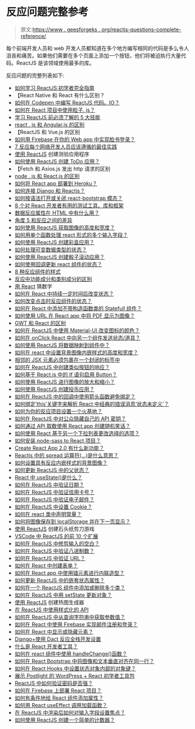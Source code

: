 # 反应问题完整参考

> 原文:[https://www . geesforgeks . org/reactjs-questions-complete-reference/](https://www.geeksforgeeks.org/reactjs-questions-complete-reference/)

每个前端开发人员和 web 开发人员都知道在多个地方编写相同的代码是多么令人沮丧和痛苦。如果他们需要在多个页面上添加一个按钮，他们将被迫执行大量代码。ReactJS 是该领域使用最多的库。

反应问题的完整列表如下:

*   [如何学习 ReactJS:初学者完全指南](https://www.geeksforgeeks.org/how-to-learn-reactjs-a-complete-guide-for-beginners/)
*   【React Native 和 React 有什么区别？
*   [如何在 Codepen 中编写 ReactJS 代码。IO？](https://www.geeksforgeeks.org/how-to-write-reactjs-code-in-codepen-io/)
*   [如何在 React 项目中使用粒子. js？](https://www.geeksforgeeks.org/how-to-use-particles-js-in-react-project/)
*   [学习 ReactJS 前必须了解的 5 大技能](https://www.geeksforgeeks.org/top-5-skills-you-must-know-before-you-learn-reactjs/)
*   [react . js 和 Angular.js 的区别](https://www.geeksforgeeks.org/difference-between-react-js-and-angular-js/)
*   【ReactJS 和 Vue.js 的区别
*   [如何用 Firebase 在你的 Web app 中实现脸书登录？](https://www.geeksforgeeks.org/how-to-implement-facebook-login-in-your-web-app-with-firebase/)
*   [7 反应每个网络开发人员应该遵循的最佳实践](https://www.geeksforgeeks.org/7-react-best-practices-every-web-developer-should-follow/)
*   [使用 ReactJS](https://www.geeksforgeeks.org/create-a-quiz-app-using-reactjs/) 创建测验应用程序
*   [如何使用 ReactJS 创建 ToDo 应用？](https://www.geeksforgeeks.org/how-to-create-todo-app-using-reactjs/)
*   【Fetch 和 Axios.js 发出 http 请求的区别
*   [node . js 和 React.js 的区别](https://www.geeksforgeeks.org/difference-between-node-js-and-react-js/)
*   [如何将 React app 部署到 Heroku？](https://www.geeksforgeeks.org/how-to-deploy-react-app-to-heroku/)
*   [如何连接 Django 和 Reactjs？](https://www.geeksforgeeks.org/how-to-connect-django-with-reactjs/)
*   [如何按语法打开或关闭 react-bootstrap 模态？](https://www.geeksforgeeks.org/how-to-open-or-close-react-bootstrap-modal-pro-grammatically/)
*   [8 个对 React 开发者有用的测试工具、库和框架](https://www.geeksforgeeks.org/8-useful-testing-tools-libraries-and-frameworks-for-react-developers/)
*   [数据反应属性在 HTML 中有什么用？](https://www.geeksforgeeks.org/what-is-the-use-of-data-reactid-attribute-in-html/)
*   [角度 5 和反应之间的差异](https://www.geeksforgeeks.org/difference-between-angular-5-and-reactjs/)
*   [如何使用 ReactJS 获取图像的高度和宽度？](https://www.geeksforgeeks.org/how-to-get-the-height-and-width-of-an-image-using-reactjs/)
*   [如何用单个函数处理 react 形式的多个输入字段？](https://www.geeksforgeeks.org/how-to-handle-multiple-input-field-in-react-form-with-a-single-function/)
*   [如何使用 ReactJS 创建彩盒应用？](https://www.geeksforgeeks.org/how-to-create-a-color-box-app-using-reactjs/)
*   [如何处理可变数据类型的状态？](https://www.geeksforgeeks.org/how-to-handle-states-of-mutable-data-types/)
*   [如何使用 ReactJS 创建骰子滚动应用？](https://www.geeksforgeeks.org/how-to-create-a-dice-rolling-app-using-reactjs/)
*   [如何使用回调更新 react 组件的状态？](https://www.geeksforgeeks.org/how-to-update-the-state-of-react-components-using-callback/)
*   [8 种反应组件的样式](https://www.geeksforgeeks.org/8-ways-to-style-react-components/)
*   [反应中功能成分和类别成分的区别](https://www.geeksforgeeks.org/differences-between-functional-components-and-class-components-in-react/)
*   [用 React](https://www.geeksforgeeks.org/guess-the-number-with-react/) 猜数字
*   [如何在 React 中持续一定时间后改变状态？](https://www.geeksforgeeks.org/how-to-change-state-continuously-after-a-certain-amount-of-time-in-react/)
*   [如何改变点击时反应组件的状态？](https://www.geeksforgeeks.org/how-to-change-the-state-of-react-component-on-click/)
*   [如何在 React 中添加不带构造函数类的 Statefull 组件？](https://www.geeksforgeeks.org/how-to-add-statefull-component-without-constructor-class-in-react/)
*   [如何使用 URL 在 React app 中将 PDF 显示为图像？](https://www.geeksforgeeks.org/how-to-display-a-pdf-as-an-image-in-react-app-using-url/)
*   [GWT 和 React 的区别](https://www.geeksforgeeks.org/difference-between-gwt-and-react/)
*   [如何在 ReactJS 中使用 Material-UI 改变图标的颜色？](https://www.geeksforgeeks.org/how-to-change-the-color-of-icons-using-material-ui-in-reactjs/)
*   [如何在 onClick React 中向另一个组件发送状态/道具？](https://www.geeksforgeeks.org/how-to-send-state-props-to-another-component-in-react-with-onclick/)
*   [如何使用 ReactJS 将数据映射到组件中？](https://www.geeksforgeeks.org/how-to-map-data-into-components-using-reactjs/)
*   [如何在 react 中设置背景图像内嵌样式的高度和宽度？](https://www.geeksforgeeks.org/how-to-set-the-height-and-width-of-background-image-inline-style-in-react/)
*   [相邻的 JSX 元素必须包裹在一个封闭的标签中](https://www.geeksforgeeks.org/adjacent-jsx-elements-must-be-wrapped-in-an-enclosing-tag/)
*   [如何在 ReactJS 中创建类似按钮的响应？](https://www.geeksforgeeks.org/how-to-create-a-responsive-like-button-in-reactjs/)
*   [如何基于 React.js 中的 If 语句启用 Button？](https://www.geeksforgeeks.org/how-to-enable-button-based-on-if-statement-in-react-js/)
*   [如何使用 ReactJS 进行图像的放大和缩小？](https://www.geeksforgeeks.org/how-to-zoom-in-and-zoom-out-image-using-reactjs/)
*   [如何使用 ReactJS 创建投币应用？](https://www.geeksforgeeks.org/how-to-create-a-coin-flipping-app-using-reactjs/)
*   [如何在 ReactJS 中的回调中使用箭头函数避免绑定？](https://www.geeksforgeeks.org/how-to-avoid-binding-by-using-arrow-functions-in-callbacks-in-reactjs/)
*   [如何绑定‘this’关键字来解析 React 中经典的错误消息‘状态未定义’？](https://www.geeksforgeeks.org/how-to-bind-this-keyword-to-resolve-classical-error-message-state-of-undefined-in-react/)
*   [如何为你的反应项目设置一个火基地？](https://www.geeksforgeeks.org/how-to-setup-a-firebase-for-your-react-project/)
*   [如何在 ReactJS 中对公众隐藏自己的 API 密钥？](https://www.geeksforgeeks.org/how-to-hide-your-api-keys-from-public-in-reactjs/)
*   [如何通过 API 取数使用 React app 创建随机笑话？](https://www.geeksforgeeks.org/how-to-create-a-random-joke-using-react-app-through-api-fetching/)
*   [如何使用 React 基于另一个下拉列表更改选择的选项？](https://www.geeksforgeeks.org/how-to-change-a-selects-options-based-on-another-dropdown-using-react/)
*   [如何安装 node-sass to React 项目？](https://www.geeksforgeeks.org/how-to-install-node-sass-to-react-project/)
*   [Create React App 2.0 有什么新功能？](https://www.geeksforgeeks.org/whats-new-in-create-react-app-2-0/)
*   [Reactjs 中的 spread 运算符(…)是什么意思？](https://www.geeksforgeeks.org/what-is-the-meaning-of-spread-operator-in-reactjs/)
*   [如何设置具有反应内嵌样式的背景图像？](https://www.geeksforgeeks.org/how-to-set-a-background-image-with-react-inline-styles/)
*   [如何更新 ReactJS 中的父状态？](https://www.geeksforgeeks.org/how-to-update-parent-state-in-reactjs/)
*   [React 中 useState()是什么？](https://www.geeksforgeeks.org/what-is-usestate-in-react/)
*   [如何在 ReactJS 中验证日期？](https://www.geeksforgeeks.org/how-to-validate-a-date-in-reactjs/)
*   [如何在 ReactJS 中验证信用卡号？](https://www.geeksforgeeks.org/how-to-validate-a-credit-card-number-in-reactjs/)
*   [如何在 ReactJS 中验证电子邮件？](https://www.geeksforgeeks.org/how-to-validate-an-email-in-reactjs/)
*   [如何在 ReactJS 中设置 Cookie？](https://www.geeksforgeeks.org/how-to-set-cookie-in-reactjs/)
*   [如何在 react 类中声明常量？](https://www.geeksforgeeks.org/how-to-declare-constant-in-react-class/)
*   [如何将图像保存到 localStorage 并在下一页显示？](https://www.geeksforgeeks.org/how-to-save-an-image-to-localstorage-and-display-it-on-the-next-page/)
*   [使用 ReactJS](https://www.geeksforgeeks.org/create-rock-paper-scissor-game-using-reactjs/) 创建石头纸剪刀游戏
*   [VSCode 中 ReactJS 的前 10 个扩展](https://www.geeksforgeeks.org/top-10-extensions-for-reactjs-in-vscode/)
*   [如何在 ReactJS 中修剪输入的空白？](https://www.geeksforgeeks.org/how-to-trim-white-spaces-from-input-in-reactjs/)
*   [如何在 ReactJS 中验证八进制数？](https://www.geeksforgeeks.org/how-to-validate-octal-number-in-reactjs/)
*   [如何在 ReactJS 中验证 URL？](https://www.geeksforgeeks.org/how-to-validate-url-in-reactjs/)
*   [如何在 React 中创建表单？](https://www.geeksforgeeks.org/how-to-create-a-form-in-react/)
*   [如何在 React app 中使用镭元素进行内联造型？](https://www.geeksforgeeks.org/how-to-use-radium-in-react-app-for-inline-styling/)
*   [如何更新 ReactJS 中的嵌套状态属性？](https://www.geeksforgeeks.org/how-to-update-nested-state-properties-in-reactjs/)
*   [如何在一个 ReactJS 组件中添加或删除多个类？](https://www.geeksforgeeks.org/how-to-add-or-remove-multiple-classes-to-a-reactjs-component/)
*   [如何在 ReactJS 中用 setState 更新对象？](https://www.geeksforgeeks.org/how-to-update-an-object-with-setstate-in-reactjs/)
*   [使用 ReactJS](https://www.geeksforgeeks.org/create-a-meme-generator-by-using-reactjs/) 创建热图生成器
*   [在 ReactJS 中使用样式化的 API](https://www.geeksforgeeks.org/using-styled-api-in-reactjs/)
*   [如何在 ReactJS 中从查询字符串中获取参数值？](https://www.geeksforgeeks.org/how-to-get-parameter-value-from-query-string-in-reactjs/)
*   [如何在 React 中使用 Firebase 实现邮件注册和登录？](https://www.geeksforgeeks.org/how-to-implement-email-registration-and-login-using-firebase-in-react/)
*   [如何在 React 中显示或隐藏元素？](https://www.geeksforgeeks.org/how-to-show-or-hide-element-in-react/)
*   [Django+使用 Dact 反应全栈开发设置](https://www.geeksforgeeks.org/djangoreact-full-stack-development-setup-using-dact/)
*   [什么是 React 开发者工具？](https://www.geeksforgeeks.org/what-is-react-developer-tool/)
*   [如何在 react 组件中使用 handleChange()函数？](https://www.geeksforgeeks.org/how-to-use-handlechange-function-in-react-component/)
*   [如何在 React Bootstrap 中将图像和文本垂直对齐在同一行？](https://www.geeksforgeeks.org/how-to-align-an-image-and-text-vertically-on-the-same-line-in-react-bootstrap/)
*   [如何在 React Hooks 中设置状态对象内部的对象键？](https://www.geeksforgeeks.org/how-to-set-an-object-key-inside-a-state-object-in-react-hooks/)
*   [展示 Postlight 的 WordPress + React 初学者工具包](https://www.geeksforgeeks.org/presenting-postlights-wordpress-react-starter-kit/)
*   [ReactJS 中如何验证密码是否强？](https://www.geeksforgeeks.org/how-to-validate-password-is-strong-or-not-in-reactjs/)
*   [如何在 Firebase 上部署 React 项目？](https://www.geeksforgeeks.org/how-to-deploy-react-project-on-firebase/)
*   [如何有条件地给 React 组件添加属性？](https://www.geeksforgeeks.org/how-to-conditionally-add-attributes-to-react-components/)
*   [如何用 React useEffect 调用加载函数？](https://www.geeksforgeeks.org/how-to-call-loading-function-with-react-useeffect/)
*   [在 ReactJS 中渲染后如何对输入字段设置焦点？](https://www.geeksforgeeks.org/how-to-set-focus-on-an-input-field-after-rendering-in-reactjs/)
*   [如何使用 ReactJS 创建一个简单的计数器？](https://www.geeksforgeeks.org/how-to-create-a-simple-counter-using-reactjs/)